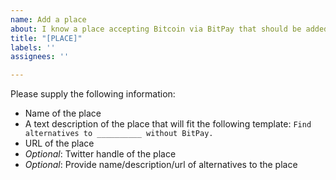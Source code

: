 ```yaml
---
name: Add a place
about: I know a place accepting Bitcoin via BitPay that should be added to DeBitpay.directory!
title: "[PLACE]"
labels: ''
assignees: ''

---
```


Please supply the following information:

* Name of the place
* A text description of the place that will fit the following template: ```Find alternatives to __________ without BitPay.``` 
* URL of the place
* _Optional_: Twitter handle of the place
* _Optional_: Provide name/description/url of alternatives to the place
